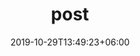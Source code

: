 ---
title: "post"
date: 2019-10-29T13:49:23+06:00
draft: false

# post thumb
image: "images/featured-post/post-1.jpg"

# meta description
description: "this is meta description"

# type
type : "featured"
---